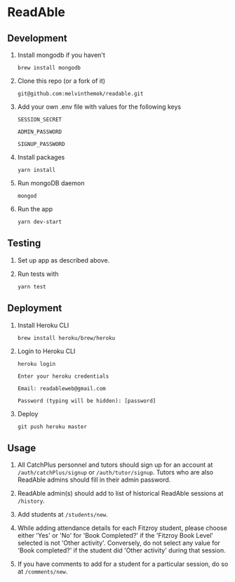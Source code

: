 # ReadAble

## Development

1. Install mongodb if you haven't

   `brew install mongodb`

2. Clone this repo (or a fork of it)

   `git@github.com:melvinthemok/readable.git`

3. Add your own .env file with values for the following keys

   `SESSION_SECRET`

   `ADMIN_PASSWORD`

   `SIGNUP_PASSWORD`

4. Install packages

   `yarn install`

5. Run mongoDB daemon

   `mongod`

6. Run the app

   `yarn dev-start`

## Testing

1. Set up app as described above.

2. Run tests with

   `yarn test`

## Deployment

1. Install Heroku CLI

   `brew install heroku/brew/heroku`

2. Login to Heroku CLI

   `heroku login`

   `Enter your heroku credentials`

   `Email: readableweb@gmail.com`

   `Password (typing will be hidden): [password]`

3. Deploy

   `git push heroku master`

## Usage

1. All CatchPlus personnel and tutors should sign up for an account at `/auth/catchPlus/signup` or `/auth/tutor/signup`. Tutors who are also ReadAble admins should fill in their admin password.

2. ReadAble admin(s) should add to list of historical ReadAble sessions at `/history`.

3. Add students at `/students/new`.

4. While adding attendance details for each Fitzroy student, please choose either 'Yes' or 'No' for 'Book Completed?' if the 'Fitzroy Book Level' selected is not 'Other activity'. Conversely, do not select any value for 'Book completed?' if the student did 'Other activity' during that session.

5. If you have comments to add for a student for a particular session, do so at `/comments/new`.

